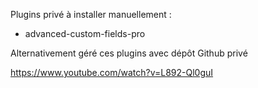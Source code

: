 Plugins privé à installer manuellement :
- advanced-custom-fields-pro

Alternativement géré ces plugins avec dépôt Github privé

https://www.youtube.com/watch?v=L892-Ql0guI